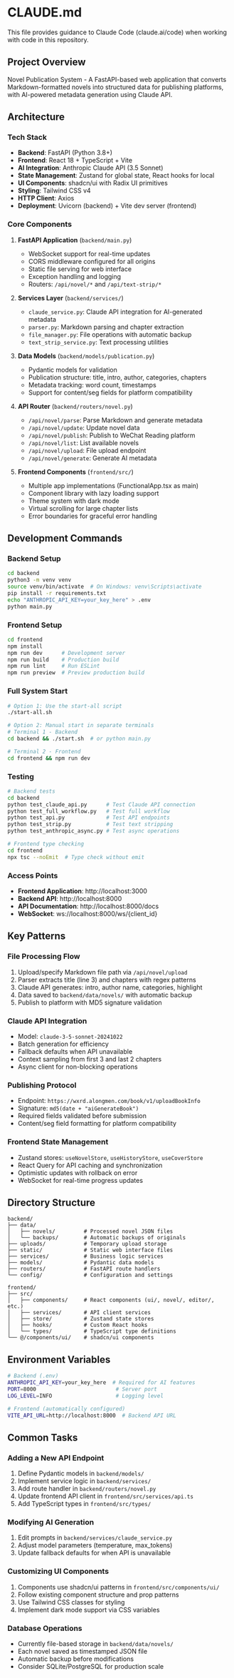# CLAUDE.md

This file provides guidance to Claude Code (claude.ai/code) when working with code in this repository.

## Project Overview

Novel Publication System - A FastAPI-based web application that converts Markdown-formatted novels into structured data for publishing platforms, with AI-powered metadata generation using Claude API.

## Architecture

### Tech Stack
- **Backend**: FastAPI (Python 3.8+)
- **Frontend**: React 18 + TypeScript + Vite
- **AI Integration**: Anthropic Claude API (3.5 Sonnet)
- **State Management**: Zustand for global state, React hooks for local
- **UI Components**: shadcn/ui with Radix UI primitives
- **Styling**: Tailwind CSS v4
- **HTTP Client**: Axios
- **Deployment**: Uvicorn (backend) + Vite dev server (frontend)

### Core Components

1. **FastAPI Application** (`backend/main.py`)
   - WebSocket support for real-time updates
   - CORS middleware configured for all origins
   - Static file serving for web interface
   - Exception handling and logging
   - Routers: `/api/novel/*` and `/api/text-strip/*`

2. **Services Layer** (`backend/services/`)
   - `claude_service.py`: Claude API integration for AI-generated metadata
   - `parser.py`: Markdown parsing and chapter extraction
   - `file_manager.py`: File operations with automatic backup
   - `text_strip_service.py`: Text processing utilities

3. **Data Models** (`backend/models/publication.py`)
   - Pydantic models for validation
   - Publication structure: title, intro, author, categories, chapters
   - Metadata tracking: word count, timestamps
   - Support for content/seg fields for platform compatibility

4. **API Router** (`backend/routers/novel.py`)
   - `/api/novel/parse`: Parse Markdown and generate metadata
   - `/api/novel/update`: Update novel data
   - `/api/novel/publish`: Publish to WeChat Reading platform
   - `/api/novel/list`: List available novels
   - `/api/novel/upload`: File upload endpoint
   - `/api/novel/generate`: Generate AI metadata

5. **Frontend Components** (`frontend/src/`)
   - Multiple app implementations (FunctionalApp.tsx as main)
   - Component library with lazy loading support
   - Theme system with dark mode
   - Virtual scrolling for large chapter lists
   - Error boundaries for graceful error handling

## Development Commands

### Backend Setup
```bash
cd backend
python3 -m venv venv
source venv/bin/activate  # On Windows: venv\Scripts\activate
pip install -r requirements.txt
echo "ANTHROPIC_API_KEY=your_key_here" > .env
python main.py
```

### Frontend Setup
```bash
cd frontend
npm install
npm run dev      # Development server
npm run build    # Production build
npm run lint     # Run ESLint
npm run preview  # Preview production build
```

### Full System Start
```bash
# Option 1: Use the start-all script
./start-all.sh

# Option 2: Manual start in separate terminals
# Terminal 1 - Backend
cd backend && ./start.sh  # or python main.py

# Terminal 2 - Frontend  
cd frontend && npm run dev
```

### Testing
```bash
# Backend tests
cd backend
python test_claude_api.py      # Test Claude API connection
python test_full_workflow.py   # Test full workflow
python test_api.py             # Test API endpoints
python test_strip.py           # Test text stripping
python test_anthropic_async.py # Test async operations

# Frontend type checking
cd frontend
npx tsc --noEmit  # Type check without emit
```

### Access Points
- **Frontend Application**: http://localhost:3000
- **Backend API**: http://localhost:8000
- **API Documentation**: http://localhost:8000/docs
- **WebSocket**: ws://localhost:8000/ws/{client_id}

## Key Patterns

### File Processing Flow
1. Upload/specify Markdown file path via `/api/novel/upload`
2. Parser extracts title (line 3) and chapters with regex patterns
3. Claude API generates: intro, author name, categories, highlight
4. Data saved to `backend/data/novels/` with automatic backup
5. Publish to platform with MD5 signature validation

### Claude API Integration
- Model: `claude-3-5-sonnet-20241022`
- Batch generation for efficiency
- Fallback defaults when API unavailable
- Context sampling from first 3 and last 2 chapters
- Async client for non-blocking operations

### Publishing Protocol
- Endpoint: `https://wxrd.alongmen.com/book/v1/uploadBookInfo`
- Signature: `md5(date + "aiGenerateBook")`
- Required fields validated before submission
- Content/seg field formatting for platform compatibility

### Frontend State Management
- Zustand stores: `useNovelStore`, `useHistoryStore`, `useCoverStore`
- React Query for API caching and synchronization
- Optimistic updates with rollback on error
- WebSocket for real-time progress updates

## Directory Structure
```
backend/
├── data/
│   ├── novels/         # Processed novel JSON files
│   └── backups/        # Automatic backups of originals
├── uploads/            # Temporary upload storage
├── static/             # Static web interface files
├── services/           # Business logic services
├── models/             # Pydantic data models
├── routers/            # FastAPI route handlers
└── config/             # Configuration and settings

frontend/
├── src/
│   ├── components/     # React components (ui/, novel/, editor/, etc.)
│   ├── services/       # API client services
│   ├── store/          # Zustand state stores
│   ├── hooks/          # Custom React hooks
│   └── types/          # TypeScript type definitions
└── @/components/ui/    # shadcn/ui components
```

## Environment Variables
```bash
# Backend (.env)
ANTHROPIC_API_KEY=your_key_here  # Required for AI features
PORT=8000                         # Server port
LOG_LEVEL=INFO                    # Logging level

# Frontend (automatically configured)
VITE_API_URL=http://localhost:8000  # Backend API URL
```

## Common Tasks

### Adding a New API Endpoint
1. Define Pydantic models in `backend/models/`
2. Implement service logic in `backend/services/`
3. Add route handler in `backend/routers/novel.py`
4. Update frontend API client in `frontend/src/services/api.ts`
5. Add TypeScript types in `frontend/src/types/`

### Modifying AI Generation
1. Edit prompts in `backend/services/claude_service.py`
2. Adjust model parameters (temperature, max_tokens)
3. Update fallback defaults for when API is unavailable

### Customizing UI Components
1. Components use shadcn/ui patterns in `frontend/src/components/ui/`
2. Follow existing component structure and prop patterns
3. Use Tailwind CSS classes for styling
4. Implement dark mode support via CSS variables

### Database Operations
- Currently file-based storage in `backend/data/novels/`
- Each novel saved as timestamped JSON file
- Automatic backup before modifications
- Consider SQLite/PostgreSQL for production scale